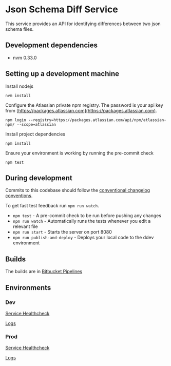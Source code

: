 # Json Schema Diff Service

This service provides an API for identifying differences between two json schema files.

## Development dependencies

- nvm 0.33.0

## Setting up a development machine

Install nodejs
```
nvm install
```

Configure the Atlassian private npm registry. The password is your api key from [https://packages.atlassian.com](https://packages.atlassian.com).
```
npm login --registry=https://packages.atlassian.com/api/npm/atlassian-npm/ --scope=atlassian
```

Install project dependencies
```
npm install
```

Ensure your environment is working by running the pre-commit check
```
npm test
```

## During development

Commits to this codebase should follow the [conventional changelog conventions](https://github.com/bcoe/conventional-changelog-standard/blob/master/convention.md).

To get fast test feedback run `npm run watch`.

- `npm test` - A pre-commit check to be run before pushing any changes
- `npm run watch` - Automatically runs the tests whenever you edit a relevant file
- `npm run start` - Starts the server on port 8080
- `npm run publish-and-deploy` - Deploys your local code to the ddev environment

## Builds

The builds are in [Bitbucket Pipelines](https://bitbucket.org/atlassian/platform-tooling-analytics/addon/pipelines/home)

## Environments

### Dev

[Service Healthcheck](https://json-schema-diff.dev.atl-paas.net/healthcheck)

[Logs](https://splunk.paas-inf.net/en-GB/app/search/search?earliest=-1d&latest=now&q=search%20eventtype%3Dmicros_json-schema-diff%20m.t%3Dapplication%20env%3Dddev&display.events.fields=%5B%22message%22%2C%22m.sv%22%2C%22code%22%2C%22level%22%2C%22msg%22%5D&sid=1561637574.1431029_2326B28B-B8FD-4BA2-BA3E-48E8244F5823&display.page.search.mode=verbose&dispatch.sample_ratio=1)

### Prod

[Service Healthcheck](https://json-schema-diff.prod.atl-paas.net/healthcheck)

[Logs](https://splunk.paas-inf.net/en-GB/app/search/search?earliest=-1d&latest=now&q=search%20eventtype%3Dmicros_json-schema-diff%20m.t%3Dapplication%20env%3Dprod-east&display.events.fields=%5B%22message%22%2C%22m.sv%22%2C%22code%22%2C%22level%22%2C%22msg%22%5D&display.page.search.mode=verbose&dispatch.sample_ratio=1&sid=1561645338.1440283_2326B28B-B8FD-4BA2-BA3E-48E8244F5823)
